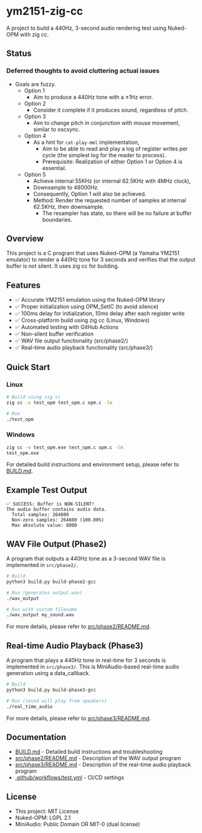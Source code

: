 # ym2151-zig-cc

A project to build a 440Hz, 3-second audio rendering test using Nuked-OPM with zig cc.

## Status
### Deferred thoughts to avoid cluttering actual issues
- Goals are fuzzy.
  - Option 1
    - Aim to produce a 440Hz tone with a ±1Hz error.
  - Option 2
    - Consider it complete if it produces sound, regardless of pitch.
  - Option 3
    - Aim to change pitch in conjunction with mouse movement, similar to oscsync.
  - Option 4
    - As a hint for `cat-play-mml` implementation,
      - Aim to be able to read and play a log of register writes per cycle (the simplest log for the reader to process).
      - Prerequisite: Realization of either Option 1 or Option 4 is essential.
  - Option 5
    - Achieve internal 55KHz (or internal 62.5KHz with 4MHz clock),
    - Downsample to 48000Hz.
    - Consequently, Option 1 will also be achieved.
    - Method: Render the requested number of samples at internal 62.5KHz, then downsample.
      - The resampler has state, so there will be no failure at buffer boundaries.

## Overview

This project is a C program that uses Nuked-OPM (a Yamaha YM2151 emulator) to render a 440Hz tone for 3 seconds and verifies that the output buffer is not silent. It uses zig cc for building.

## Features

- ✅ Accurate YM2151 emulation using the Nuked-OPM library
- ✅ Proper initialization using OPM_SetIC (to avoid silence)
- ✅ 100ms delay for initialization, 10ms delay after each register write
- ✅ Cross-platform build using zig cc (Linux, Windows)
- ✅ Automated testing with GitHub Actions
- ✅ Non-silent buffer verification
- ✅ WAV file output functionality (src/phase2/)
- ✅ Real-time audio playback functionality (src/phase3/)

## Quick Start

### Linux

```bash
# Build using zig cc
zig cc -o test_opm test_opm.c opm.c -lm

# Run
./test_opm
```

### Windows

```cmd
zig cc -o test_opm.exe test_opm.c opm.c -lm
test_opm.exe
```

For detailed build instructions and environment setup, please refer to [BUILD.md](BUILD.md).

## Example Test Output

```
✅ SUCCESS: Buffer is NON-SILENT!
The audio buffer contains audio data.
  Total samples: 264600
  Non-zero samples: 264600 (100.00%)
  Max absolute value: 8080
```

## WAV File Output (Phase2)

A program that outputs a 440Hz tone as a 3-second WAV file is implemented in `src/phase2/`.

```bash
# Build
python3 build.py build-phase2-gcc

# Run (generates output.wav)
./wav_output

# Run with custom filename
./wav_output my_sound.wav
```

For more details, please refer to [src/phase2/README.md](src/phase2/README.md).

## Real-time Audio Playback (Phase3)

A program that plays a 440Hz tone in real-time for 3 seconds is implemented in `src/phase3/`. This is MiniAudio-based real-time audio generation using a data_callback.

```bash
# Build
python3 build.py build-phase3-gcc

# Run (sound will play from speakers)
./real_time_audio
```

For more details, please refer to [src/phase3/README.md](src/phase3/README.md).

## Documentation

- [BUILD.md](BUILD.md) - Detailed build instructions and troubleshooting
- [src/phase2/README.md](src/phase2/README.md) - Description of the WAV output program
- [src/phase3/README.md](src/phase3/README.md) - Description of the real-time audio playback program
- [.github/workflows/test.yml](.github/workflows/test.yml) - CI/CD settings

## License

- This project: MIT License
- Nuked-OPM: LGPL 2.1
- MiniAudio: Public Domain OR MIT-0 (dual license)